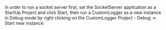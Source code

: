 In order to run a socket server first, set the SocketServer application as a StartUp Project and click Start, then run a CustomLogger as a new instance in Debug mode by right clicking on the CustomLogger Project - Debug -> Start new instance. 